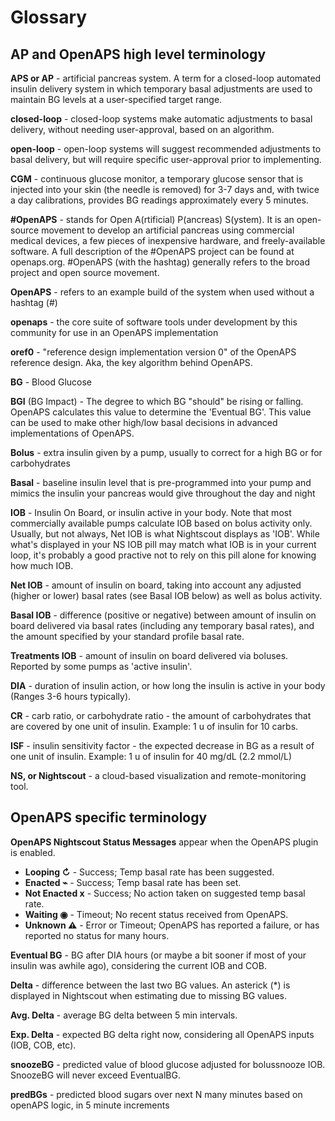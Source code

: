 # Glossary


## AP and OpenAPS high level terminology 

<b>APS or AP</b> - artificial pancreas system. A term for a closed-loop automated insulin delivery system in which temporary basal adjustments are used to maintain BG levels at a user-specified target range.  

<b>closed-loop</b> - closed-loop systems make automatic adjustments to basal delivery, without needing user-approval, based on an algorithm.

<b>open-loop</b> - open-loop systems will suggest recommended adjustments to basal delivery, but will require specific user-approval prior to implementing.

<b>CGM</b> - continuous glucose monitor, a temporary glucose sensor that is injected into your skin (the needle is removed) for 3-7 days and, with twice a day calibrations, provides BG readings approximately every 5 minutes.

<b>\#OpenAPS</b> - stands for Open A(rtificial) P(ancreas) S(ystem). It is an open-source movement to develop an artificial pancreas using commercial medical devices, a few pieces of inexpensive hardware, and freely-available software. A full description of the #OpenAPS project can be found at openaps.org. \#OpenAPS (with the hashtag) generally refers to the broad project and open source movement.

<b>OpenAPS</b> - refers to an example build of the system when used without a hashtag (\#)

<b>openaps</b> - the core suite of software tools under development by this community for use in an OpenAPS implementation

<b>oref0</b> - "reference design implementation version 0" of the OpenAPS reference design. Aka, the key algorithm behind OpenAPS.

<b>BG</b> - Blood Glucose

<b>BGI</b> (BG Impact) - The degree to which BG "should" be rising or falling. OpenAPS calculates this value to determine the 'Eventual BG'. This value can be used to make other high/low basal decisions in advanced implementations of OpenAPS.

<b>Bolus</b> - extra insulin given by a pump, usually to correct for a high BG or for carbohydrates

<b>Basal</b> - baseline insulin level that is pre-programmed into your pump and mimics the insulin your pancreas would give throughout the day and night

<b>IOB</b> - Insulin On Board, or insulin active in your body. Note that most commercially available pumps calculate IOB based on bolus activity only.  Usually, but not always, Net IOB is what Nightscout displays as 'IOB'.  While what's displayed in your NS IOB pill may match what IOB is in your current loop, it's probably a good practive not to rely on this pill alone for knowing how much IOB.

<b>Net IOB</b> - amount of insulin on board, taking into account any adjusted (higher or lower) basal rates (see Basal IOB below) as well as bolus activity. 

<b>Basal IOB</b> - difference (positive or negative) between amount of insulin on board delivered via basal rates (including any temporary basal rates), and the amount specified by your standard profile basal rate.

<b>Treatments IOB</b> - amount of insulin on board delivered via boluses. Reported by some pumps as 'active insulin'.

<b>DIA</b> - duration of insulin action, or how long the insulin is active in your body (Ranges 3-6 hours typically).

<b>CR</b> - carb ratio, or carbohydrate ratio - the amount of carbohydrates that are covered by one unit of insulin. Example: 1 u of insulin for 10 carbs.

<b>ISF</b> - insulin sensitivity factor - the expected decrease in BG as a result of one unit of insulin. 
Example: 1 u of insulin for 40 mg/dL (2.2 mmol/L)

<b>NS, or Nightscout</b> - a cloud-based visualization and remote-monitoring tool. 

## OpenAPS specific terminology 

<b>OpenAPS Nightscout Status Messages</b> appear when the OpenAPS plugin is enabled.
  * <b>Looping ↻</b> - Success; Temp basal rate has been suggested.
  * <b>Enacted ⌁</b> - Success; Temp basal rate has been set.
  * <b>Not Enacted x</b> - Success; No action taken on suggested temp basal rate.
  * <b>Waiting ◉</b> - Timeout; No recent status received from OpenAPS.
  * <b>Unknown &#x26a0;</b> - Error or Timeout; OpenAPS has reported a failure, or has reported no status for many hours.

<b>Eventual BG</b> - BG after DIA hours (or maybe a bit sooner if most of your insulin was awhile ago), considering the current IOB and COB.

<b>Delta</b> - difference between the last two BG values. An asterick (*) is displayed in Nightscout when estimating due to missing BG values.

<b>Avg. Delta</b> - average BG delta between 5 min intervals.

<b>Exp. Delta</b> - expected BG delta right now, considering all OpenAPS inputs (IOB, COB, etc).

<b>snoozeBG</b> - predicted value of blood glucose adjusted for bolussnooze IOB. SnoozeBG will never exceed EventualBG.

<b>predBGs</b> - predicted blood sugars over next N many minutes based on openAPS logic, in 5 minute increments
